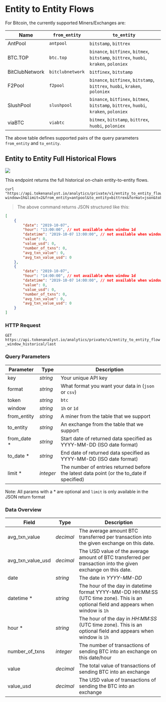 # Entity to Entity Flows

For Bitcoin, the currently supported Miners/Exchanges are:

| Name           | `from_entity`    | `to_entity`                                                                           |
|----------------|------------------|---------------------------------------------------------------------------------------|
| AntPool        | `antpool`        | `bitstamp`, `bittrex`                                                                 |
| BTC.TOP        | `btc.top`        | `binance`, `bitfinex`, `bitmex`, `bitstamp`, `bittrex`, `huobi`, `kraken`, `poloniex` |    
| BitClubNetwork | `bitclubnetwork` | `bitfinex`, `bitstamp`                                                                |
| F2Pool         | `f2pool`         | `binance`, `bitfinex`, `bitstamp`, `bittrex`, `huobi`, `kraken`, `poloniex`           |
| SlushPool      | `slushpool`      | `binance`, `bitfinex`, `bitmex`, `bitstamp`, `bittrex`, `huobi`, `kraken`, `poloniex` |
| viaBTC         | `viabtc`         | `bitmex`, `bitstamp`, `bittrex`, `huobi`, `poloniex`                                  |

The above table defines supported pairs of the query parameters `from_entity` and `to_entity`. 

## Entity to Entity Full Historical Flows

<img src="https://img.shields.io/badge/Tier-Professional-black.svg"/>

This endpoint returns the full historical on-chain entity-to-entity flows.

```shell
curl "https://api.tokenanalyst.io/analytics/private/v1/entity_to_entity_flow_window_historical/last?window=1h&limit=2&from_entity=antpool&to_entity=bittrex&format=json&token=btc&key=APIKEY"
```

> The above command returns JSON structured like this:

```json
[
    {
        "date": "2019-10-07",
        "hour": "13:00:00", // not available when window 1d
        "datetime": "2019-10-07 13:00:00", // not available when window 1d
        "value": 0,
        "value_usd": 0,
        "number_of_txns": 0,
        "avg_txn_value": 0,
        "avg_txn_value_usd": 0
    },
    {
        "date": "2019-10-07",
        "hour": "14:00:00", // not available when window 1d
        "datetime": "2019-10-07 14:00:00", // not available when window 1d
        "value": 0,
        "value_usd": 0,
        "number_of_txns": 0,
        "avg_txn_value": 0,
        "avg_txn_value_usd": 0
    }
]
```

### HTTP Request

`GET https://api.tokenanalyst.io/analytics/private/v1/entity_to_entity_flow_window_historical/last`

### Query Parameters

| Parameter    | Type      | Description                                                                               |
| ------------ | --------- | ----------------------------------------------------------------------------------------- |
| key          | _string_  | Your unique API key                                                                       |
| format       | _string_  | What format you want your data in (`json` or `csv`)                                       |
| token        | _string_  | `btc`                                                                                     |                                       |
| window       | _string_  | `1h` or `1d`                                                                              |
| from_entity  | _string_  | A miner from the table that we support
| to_entity    | _string_  | An exchange from the table that we support
| from_date \* | _string_  | Start date of returned data specified as YYYY-MM-DD (ISO date format)                     |
| to_date \*   | _string_  | End date of returned data specified as YYYY-MM-DD (ISO date format)                       |
| limit \*     | _integer_ | The number of entries returned before the latest data point (or the to_date if specified) |

Note: All params with a \* are optional and `limit` is only available in the JSON return format

### Data Overview

| Field                                   | Type      | Description                                                                                                                                                                                                               |
| --------------------------------------- | --------- | ------------------------------------------------------------------------------------------------------------------------------------------------------------------------------------------------------------------------- |
| avg_txn_value                           | _decimal_ | The average amount BTC transferred per transaction into the given exchange on this date.                                                                                                                                  |
| avg_txn_value_usd                       | _decimal_ | The USD value of the average amount of BTC transferred per transaction into the given exchange on this date.                                                                                                          |
| date                                    | _string_  | The date in _YYYY-MM-DD_                                                                                                                                                                                                  |
| datetime *                              | _string_  | The hour of the day in datetime format YYYY-MM-DD HH:MM:SS (UTC time zone). This is an optional field and appears when window is `1h`                                                                               |
| hour *                                  | _string_  | The hour of the day in _HH:MM:SS_ (UTC time zone). This is an optional field and appears when window is `1h`                                                                                                        |
| number_of_txns                          | _integer_ | The number of transactions of sending BTC into an exchange on this date/hour
| value                                   | _decimal_ | The total value of transactions of sending BTC into an exchange
| value_usd                               | _decimal_ | The USD value of transactions of sending the BTC into an exchange
